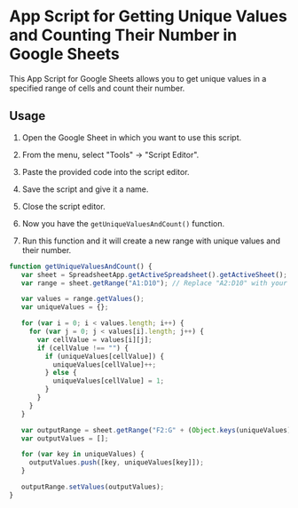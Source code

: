 # App Script for Getting Unique Values and Counting Their Number in Google Sheets

This App Script for Google Sheets allows you to get unique values in a specified range of cells and count their number.

## Usage

1. Open the Google Sheet in which you want to use this script.

2. From the menu, select "Tools" -> "Script Editor".

3. Paste the provided code into the script editor.

4. Save the script and give it a name.

5. Close the script editor.

6. Now you have the `getUniqueValuesAndCount()` function.

7. Run this function and it will create a new range with unique values and their number.

```javascript
function getUniqueValuesAndCount() {
   var sheet = SpreadsheetApp.getActiveSpreadsheet().getActiveSheet();
   var range = sheet.getRange("A1:D10"); // Replace "A2:D10" with your range of cells

   var values = range.getValues();
   var uniqueValues = {};

   for (var i = 0; i < values.length; i++) {
     for (var j = 0; j < values[i].length; j++) {
       var cellValue = values[i][j];
       if (cellValue !== "") {
         if (uniqueValues[cellValue]) {
           uniqueValues[cellValue]++;
         } else {
           uniqueValues[cellValue] = 1;
         }
       }
     }
   }

   var outputRange = sheet.getRange("F2:G" + (Object.keys(uniqueValues).length + 1));
   var outputValues = [];

   for (var key in uniqueValues) {
     outputValues.push([key, uniqueValues[key]]);
   }

   outputRange.setValues(outputValues);
}
```
